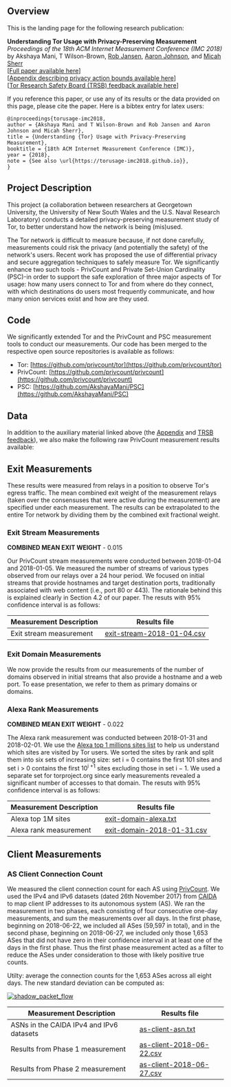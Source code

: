 Overview
--------

This is the landing page for the following research publication:

**Understanding Tor Usage with Privacy-Preserving Measurement**  
_Proceedings of the 18th ACM Internet Measurement Conference (IMC 2018)_  
by Akshaya Mani, T Wilson-Brown, [Rob Jansen](https://www.robgjansen.com), [Aaron Johnson](https://ohmygodel.com/), and [Micah Sherr](https://security.cs.georgetown.edu/~msherr/)  
\[[Full paper available here](https://www.robgjansen.com/publications/torusage-imc2018.pdf)\]  
\[[Appendix describing privacy action bounds available here](https://www.robgjansen.com/publications/torusage-imc2018-appendix.pdf)\]  
\[[Tor Research Safety Board (TRSB) feedback available here](data/trsb-feedback.txt)\]

If you reference this paper, or use any of its results or the data provided on this page, please cite the paper. Here is a bibtex entry for latex users:

```
@inproceedings{torusage-imc2018,
author = {Akshaya Mani and T Wilson-Brown and Rob Jansen and Aaron Johnson and Micah Sherr},
title = {Understanding {Tor} Usage with Privacy-Preserving Measurement},
booktitle = {18th ACM Internet Measurement Conference (IMC)},
year = {2018},
note = {See also \url{https://torusage-imc2018.github.io}},
}
```

Project Description
-------------------

This project (a collaboration between researchers at Georgetown University, the University of New South Wales and the U.S. Naval Research Laboratory) conducts a detailed privacy-preserving measurement study of Tor, to better understand how the network is being (mis)used.

The Tor network is difficult to measure because, if not done carefully, measurements could risk the privacy (and potentially the safety) of the network's users. Recent work has proposed the use of differential privacy and secure aggregation techniques to safely measure Tor. We significantly enhance two such tools - PrivCount and Private Set-Union Cardinality (PSC)-in order to support the safe exploration of three major aspects of Tor usage: how many users connect to Tor and from where do they connect, with which destinations do users most frequently communicate, and how many onion services exist and how are they used.

Code
----

We significantly extended Tor and the PrivCount and PSC measurement tools to conduct our measurements. Our code has been merged to the respective open source repositories is available as follows:

  * Tor: [https://github.com/privcount/tor](https://github.com/privcount/tor)
  * PrivCount: [https://github.com/privcount/privcount](https://github.com/privcount/privcount)
  * PSC: [https://github.com/AkshayaMani/PSC](https://github.com/AkshayaMani/PSC)

Data
----

In addition to the auxiliary material linked above (the [Appendix](https://www.robgjansen.com/publications/torusage-imc2018-appendix.pdf) and [TRSB feedback](data/trsb-feedback.txt)), we also make the following raw PrivCount measurement results available:

## Exit Measurements

These results were measured from relays in a position to observe Tor's egress traffic. The mean combined exit weight of the measurement relays (taken over the consensuses that were active during the measurement) are specified under each measurement. The results can be extrapolated to the entire Tor network by dividing them by the combined exit fractional weight. 

### Exit Stream Measurements

**COMBINED MEAN EXIT WEIGHT** - 0.015

Our PrivCount stream measurements were conducted between 2018-01-04 and 2018-01-05. We measured the number of streams of various types observed from our relays over a 24 hour period. We focused on initial streams that provide hostnames and target destination ports, traditionally associated with web content (i.e., port 80 or 443). The rationale behind this is explained clearly in Section 4.2 of our paper. The resuts with 95% confidence interval is as follows:


| Measurement Description | Results file |
|-------------|--------------|
| Exit stream measurement | [exit-stream-2018-01-04.csv](data/exit-stream-2018-01-04.csv) |

### Exit Domain Measurements

We now provide the results from our measurements of the number of domains observed in initial streams that also provide a hostname and a web port. To ease presentation, we refer to them as primary domains or domains.

### Alexa Rank Measurements

**COMBINED MEAN EXIT WEIGHT** - 0.022

The Alexa rank measurement was conducted between 2018-01-31 and 2018-02-01. We use the [Alexa top 1 millions sites list](https://www.alexa.com/topsites) to help us understand which sites are visited by Tor users. We sorted the sites by rank and split them into six sets of increasing size: set i = 0 contains the first 101 sites and set i > 0 contains the first 10<sup>i +1</sup> sites excluding those in set i − 1. We used a separate set for torproject.org since early measurements revealed a significant number of accesses to that domain. The resuts with 95% confidence interval is as follows:

| Measurement Description | Results file |
|-------------|--------------|
| Alexa top 1M sites | [exit-domain-alexa.txt](data/exit-domain-alexa.txt) |
| Alexa rank measurement | [exit-domain-2018-01-31.csv](data/exit-domain-2018-01-31.csv) |

## Client Measurements

### AS Client Connection Count

We measured the client connection count for each AS using [PrivCount](https://github.com/privcount/privcount). We used the IPv4 and IPv6 datasets (dated 26th November 2017) from [CAIDA](http://data.caida.org/datasets/routing/routeviews-prefix2as/) to map client IP addresses to its autonomous system (AS). We ran the measurement in two phases, each consisting of four consecutive one-day measurements, and sum the measurements over all days. In the first phase, beginning on 2018-06-22, we included all ASes (59,597 in total), and in the second phase, beginning on 2018-06-27, we included only those 1,653 ASes that did not have zero in their confidence interval in at least one of the days in the first phase. Thus the first phase measurement acted as a filter to reduce the ASes under consideration to those with likely positive true counts.

Utilty: average the connection counts for the 1,653 ASes across all eight days. The new standard deviation can be computed as:

<a href="https://torusage-imc2018.github.io/data/as-client-formula.png"><img title="shadow_packet_flow" src="https://torusage-imc2018.github.io/data/as-client-formula.png" /></a>

| Measurement Description | Results file |
|-------------|--------------|
| ASNs in the CAIDA IPv4 and IPv6 datasets | [as-client-asn.txt](data/as-client-asn.txt) |
| Results from Phase 1 measurement | [as-client-2018-06-22.csv](data/as-client-2018-06-22.csv) |
| Results from Phase 2 measurement | [as-client-2018-06-27.csv](data/as-client-2018-06-27.csv) |
